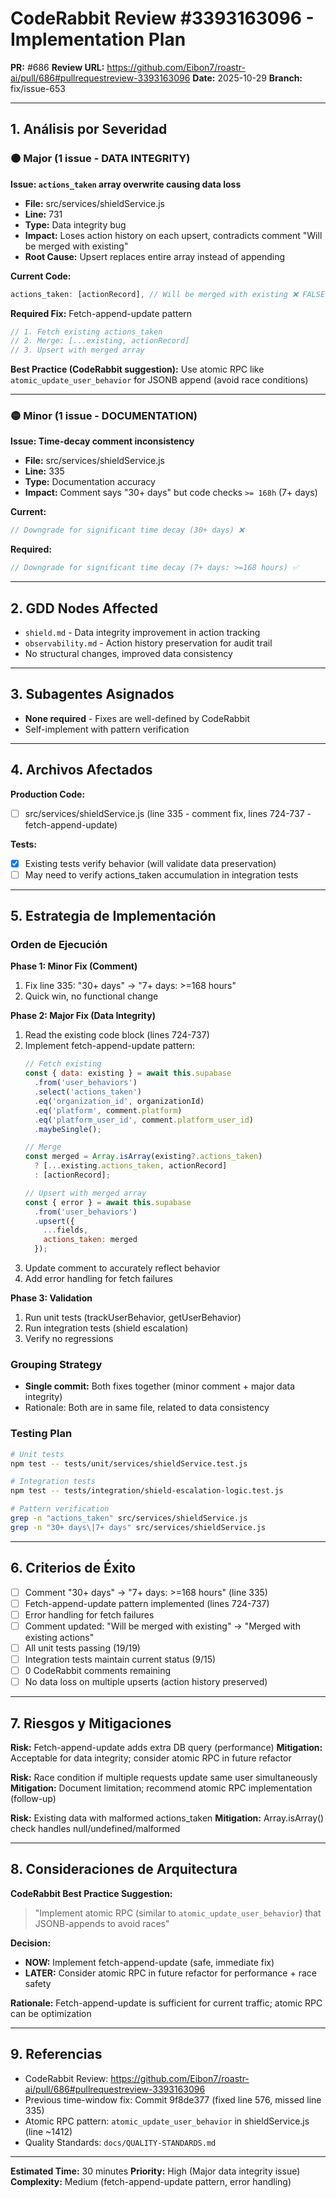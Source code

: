 # CodeRabbit Review #3393163096 - Implementation Plan

**PR:** #686
**Review URL:** https://github.com/Eibon7/roastr-ai/pull/686#pullrequestreview-3393163096
**Date:** 2025-10-29
**Branch:** fix/issue-653

---

## 1. Análisis por Severidad

### 🟠 Major (1 issue - DATA INTEGRITY)

**Issue: `actions_taken` array overwrite causing data loss**
- **File:** src/services/shieldService.js
- **Line:** 731
- **Type:** Data integrity bug
- **Impact:** Loses action history on each upsert, contradicts comment "Will be merged with existing"
- **Root Cause:** Upsert replaces entire array instead of appending

**Current Code:**
```javascript
actions_taken: [actionRecord], // Will be merged with existing ❌ FALSE
```

**Required Fix:** Fetch-append-update pattern
```javascript
// 1. Fetch existing actions_taken
// 2. Merge: [...existing, actionRecord]
// 3. Upsert with merged array
```

**Best Practice (CodeRabbit suggestion):** Use atomic RPC like `atomic_update_user_behavior` for JSONB append (avoid race conditions)

---

### 🟡 Minor (1 issue - DOCUMENTATION)

**Issue: Time-decay comment inconsistency**
- **File:** src/services/shieldService.js
- **Line:** 335
- **Type:** Documentation accuracy
- **Impact:** Comment says "30+ days" but code checks `>= 168h` (7+ days)

**Current:**
```javascript
// Downgrade for significant time decay (30+ days) ❌
```

**Required:**
```javascript
// Downgrade for significant time decay (7+ days: >=168 hours) ✅
```

---

## 2. GDD Nodes Affected

- `shield.md` - Data integrity improvement in action tracking
- `observability.md` - Action history preservation for audit trail
- No structural changes, improved data consistency

---

## 3. Subagentes Asignados

- **None required** - Fixes are well-defined by CodeRabbit
- Self-implement with pattern verification

---

## 4. Archivos Afectados

**Production Code:**
- [ ] src/services/shieldService.js (line 335 - comment fix, lines 724-737 - fetch-append-update)

**Tests:**
- [x] Existing tests verify behavior (will validate data preservation)
- [ ] May need to verify actions_taken accumulation in integration tests

---

## 5. Estrategia de Implementación

### Orden de Ejecución

**Phase 1: Minor Fix (Comment)**
1. Fix line 335: "30+ days" → "7+ days: >=168 hours"
2. Quick win, no functional change

**Phase 2: Major Fix (Data Integrity)**
1. Read the existing code block (lines 724-737)
2. Implement fetch-append-update pattern:
   ```javascript
   // Fetch existing
   const { data: existing } = await this.supabase
     .from('user_behaviors')
     .select('actions_taken')
     .eq('organization_id', organizationId)
     .eq('platform', comment.platform)
     .eq('platform_user_id', comment.platform_user_id)
     .maybeSingle();

   // Merge
   const merged = Array.isArray(existing?.actions_taken)
     ? [...existing.actions_taken, actionRecord]
     : [actionRecord];

   // Upsert with merged array
   const { error } = await this.supabase
     .from('user_behaviors')
     .upsert({
       ...fields,
       actions_taken: merged
     });
   ```
3. Update comment to accurately reflect behavior
4. Add error handling for fetch failures

**Phase 3: Validation**
1. Run unit tests (trackUserBehavior, getUserBehavior)
2. Run integration tests (shield escalation)
3. Verify no regressions

### Grouping Strategy

- **Single commit:** Both fixes together (minor comment + major data integrity)
- Rationale: Both are in same file, related to data consistency

### Testing Plan

```bash
# Unit tests
npm test -- tests/unit/services/shieldService.test.js

# Integration tests
npm test -- tests/integration/shield-escalation-logic.test.js

# Pattern verification
grep -n "actions_taken" src/services/shieldService.js
grep -n "30+ days\|7+ days" src/services/shieldService.js
```

---

## 6. Criterios de Éxito

- [ ] Comment "30+ days" → "7+ days: >=168 hours" (line 335)
- [ ] Fetch-append-update pattern implemented (lines 724-737)
- [ ] Error handling for fetch failures
- [ ] Comment updated: "Will be merged with existing" → "Merged with existing actions"
- [ ] All unit tests passing (19/19)
- [ ] Integration tests maintain current status (9/15)
- [ ] 0 CodeRabbit comments remaining
- [ ] No data loss on multiple upserts (action history preserved)

---

## 7. Riesgos y Mitigaciones

**Risk:** Fetch-append-update adds extra DB query (performance)
**Mitigation:** Acceptable for data integrity; consider atomic RPC in future refactor

**Risk:** Race condition if multiple requests update same user simultaneously
**Mitigation:** Document limitation; recommend atomic RPC implementation (follow-up)

**Risk:** Existing data with malformed actions_taken
**Mitigation:** Array.isArray() check handles null/undefined/malformed

---

## 8. Consideraciones de Arquitectura

**CodeRabbit Best Practice Suggestion:**
> "Implement atomic RPC (similar to `atomic_update_user_behavior`) that JSONB-appends to avoid races"

**Decision:**
- **NOW:** Implement fetch-append-update (safe, immediate fix)
- **LATER:** Consider atomic RPC in future refactor for performance + race safety

**Rationale:** Fetch-append-update is sufficient for current traffic; atomic RPC can be optimization

---

## 9. Referencias

- CodeRabbit Review: https://github.com/Eibon7/roastr-ai/pull/686#pullrequestreview-3393163096
- Previous time-window fix: Commit 9f8de377 (fixed line 576, missed line 335)
- Atomic RPC pattern: `atomic_update_user_behavior` in shieldService.js (line ~1412)
- Quality Standards: `docs/QUALITY-STANDARDS.md`

---

**Estimated Time:** 30 minutes
**Priority:** High (Major data integrity issue)
**Complexity:** Medium (fetch-append-update pattern, error handling)
